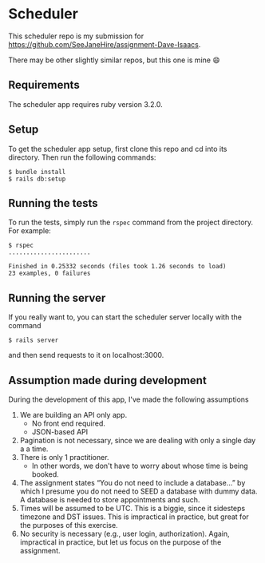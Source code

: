 # Scheduler

This scheduler repo is my submission for https://github.com/SeeJaneHire/assignment-Dave-Isaacs. 

There may be other slightly similar repos, but this one is mine 😄

## Requirements

The scheduler app requires ruby version 3.2.0.

## Setup

To get the scheduler app setup, first clone this repo and cd into its directory. Then run the following commands:

```
$ bundle install
$ rails db:setup
```

## Running the tests

To run the tests, simply run the `rspec` command from the project directory. For example:

```
$ rspec
.......................

Finished in 0.25332 seconds (files took 1.26 seconds to load)
23 examples, 0 failures
```

## Running the server

If you really want to, you can start the scheduler server locally with the command
```
$ rails server
```
and then send requests to it on localhost:3000.


## Assumption made during development

During the development of this app, I've made the following assumptions

1. We are building an API only app.
   - No front end required.
   - JSON-based API
2. Pagination is not necessary, since we are dealing with only a single day a a time.
3. There is only 1 practitioner.
   - In other words, we don't have to worry about whose time is being booked.
4. The assignment states “You do not need to include a database…” by which I presume you do not need to SEED a database with dummy data. A database is needed to store appointments and such.
5. Times will be assumed to be UTC. This is a biggie, since it sidesteps timezone and DST issues. This is impractical in practice, but great for the purposes of this exercise.
6. No security is necessary (e.g., user login, authorization). Again, impractical in practice, but let us focus on the purpose of the assignment.

